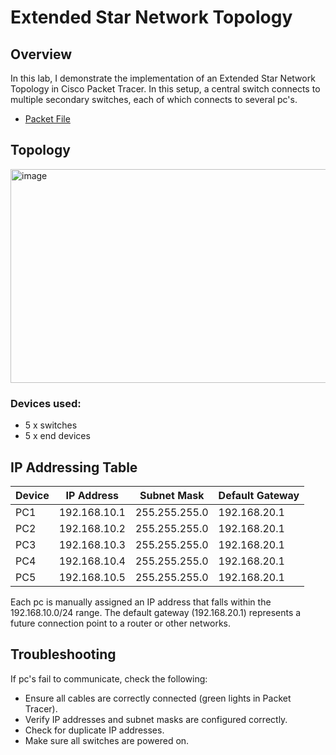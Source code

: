 # Extended Star Network Topology
## Overview
In this lab, I demonstrate the implementation of an Extended Star Network Topology in Cisco Packet Tracer.
In this setup, a central switch connects to multiple secondary switches, each of which connects to several pc's.

 - [Packet File](extended-star.pkt)

## Topology

<img width="1027" height="342" alt="image" src="https://github.com/user-attachments/assets/2d49d7a3-4362-403e-be76-1bc25fcdd596" />

### Devices used:
- 5 x switches 
- 5 x end devices 

## IP Addressing Table

| Device | IP Address | Subnet Mask | Default Gateway |
|---|---|---|---|
| PC1 | 192.168.10.1 | 255.255.255.0 | 192.168.20.1 |
| PC2 | 192.168.10.2 | 255.255.255.0 | 192.168.20.1 |
| PC3 | 192.168.10.3 | 255.255.255.0 | 192.168.20.1 |
| PC4 | 192.168.10.4 | 255.255.255.0 | 192.168.20.1 |
| PC5 | 192.168.10.5 | 255.255.255.0 | 192.168.20.1 |

Each pc is manually assigned an IP address that falls within the 192.168.10.0/24 range.
The default gateway (192.168.20.1) represents a future connection point to a router or other networks.

## Troubleshooting
If pc's fail to communicate, check the following:
 - Ensure all cables are correctly connected (green lights in Packet Tracer).
 - Verify IP addresses and subnet masks are configured correctly.
 - Check for duplicate IP addresses.
 - Make sure all switches are powered on.
